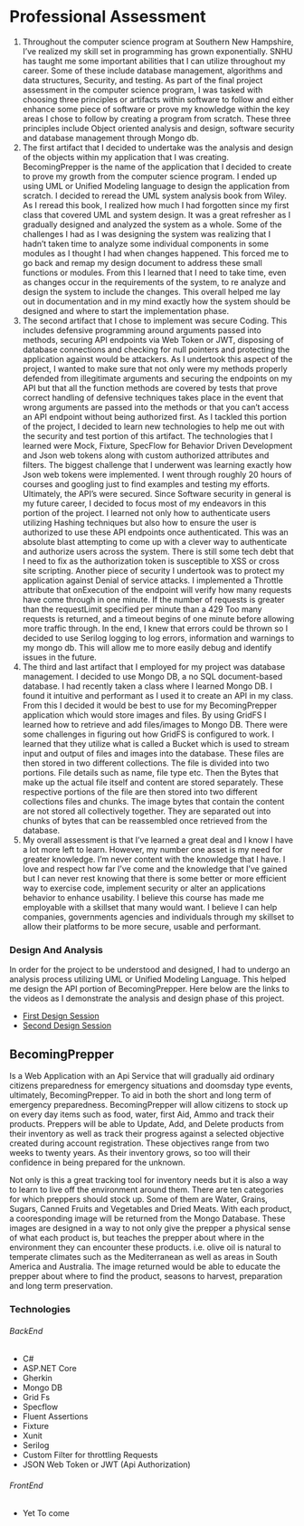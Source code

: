 # Professional Assessment
1. Throughout the computer science program at Southern New Hampshire, I’ve realized my skill set in programming has grown exponentially. SNHU has taught me some important abilities that I can utilize throughout my career. Some of these include database management, algorithms and data structures, Security, and testing. As part of the final project assessment in the computer science program, I was tasked with choosing three principles or artifacts within software to follow and either enhance some piece of software or prove my knowledge within the key areas I chose to follow by creating a program from scratch. These three principles include Object oriented analysis and design, software security and database management through Mongo db.
2. The first artifact that I decided to undertake was the analysis and design of the objects within my application that I was creating. BecomingPrepper is the name of the application that I decided to create to prove my growth from the computer science program. I ended up using UML or Unified Modeling language to design the application from scratch. I decided to reread the UML system analysis book from Wiley. As I reread this book, I realized how much I had forgotten since my first class that covered UML and system design. It was a great refresher as I gradually designed and analyzed the system as a whole. Some of the challenges I had as I was designing the system was realizing that I hadn’t taken time to analyze some individual components in some modules as I thought I had when changes happened. This forced me to go back and remap my design document to address these small functions or modules. From this I learned that I need to take time, even as changes occur in the requirements of the system, to re analyze and design the system to include the changes. This overall helped me lay out in documentation and in my mind exactly how the system should be designed and where to start the implementation phase. 
3. The second artifact that I chose to implement was secure Coding. This includes defensive programming around arguments passed into methods, securing API endpoints via Web Token or JWT, disposing of database connections and checking for null pointers and protecting the application against would be attackers. As I undertook this aspect of the project, I wanted to make sure that not only were my methods properly defended from illegitimate arguments and securing the endpoints on my API but that all the function methods are covered by tests that prove correct handling of defensive techniques takes place in the event that wrong arguments are passed into the methods or that you can’t access an API endpoint without being authorized first. As I tackled this portion of the project, I decided to learn new technologies to help me out with the security and test portion of this artifact. The technologies that I learned were Mock, Fixture, SpecFlow for Behavior Driven Development and Json web tokens along with custom authorized attributes and filters. The biggest challenge that I underwent was learning exactly how Json web tokens were implemented. I went through roughly 20 hours of courses and googling just to find examples and testing my efforts. Ultimately, the API’s were secured. Since Software security in general is my future career, I decided to focus most of my endeavors in this portion of the project. I learned not only how to authenticate users utilizing Hashing techniques but also how to ensure the user is authorized to use these API endpoints once authenticated. This was an absolute blast attempting to come up with a clever way to authenticate and authorize users across the system. There is still some tech debt that I need to fix as the authorization token is susceptible to XSS or cross site scripting. Another piece of security I undertook was to protect my application against Denial of service attacks. I implemented a Throttle attribute that onExecution of the endpoint will verify how many requests have come through in one minute. If the number of requests is greater than the requestLimit specified per minute than a 429 Too many requests is returned, and a timeout begins of one minute before allowing more traffic through. In the end, I knew that errors could be thrown so I decided to use Serilog logging to log errors, information and warnings to my mongo db. This will allow me to more easily debug and identify issues in the future.
4. The third and last artifact that I employed for my project was database management. I decided to use Mongo DB, a no SQL document-based database. I had recently taken a class where I learned Mongo DB. I found it intuitive and performant as I used it to create an API in my class. From this I decided it would be best to use for my BecomingPrepper application which would store images and files. By using GridFS I learned how to retrieve and add files/images to Mongo DB. There were some challenges in figuring out how GridFS is configured to work. I learned that they utilize what is called a Bucket which is used to stream input and output of files and images into the database. These files are then stored in two different collections. The file is divided into two portions. File details such as name, file type etc. Then the Bytes that make up the actual file itself and content are stored separately. These respective portions of the file are then stored into two different collections files and chunks. The image bytes that contain the content are not stored all collectively together. They are separated out into chunks of bytes that can be reassembled once retrieved from the database. 
5. My overall assessment is that I’ve learned a great deal and I know I have a lot more left to learn. However, my number one asset is my need for greater knowledge. I’m never content with the knowledge that I have. I love and respect how far I’ve come and the knowledge that I’ve gained but I can never rest knowing that there is some better or more efficient way to exercise code, implement security or alter an applications behavior to enhance usability. I believe this course has made me employable with a skillset that many would want. I believe I can help companies, governments agencies and individuals through my skillset to allow their platforms to be more secure, usable and performant. 
 
### Design And Analysis
  In order for the project to be understood and designed, I had to undergo an analysis process utilizing UML or Unified Modeling Language. This helped me design the API portion of BecomingPrepper. 
  Here below are the links to the videos as I demonstrate the analysis and design phase of this project. 
 - [First Design Session](https://www.youtube.com/watch?v=MgYgdPEFuso)
 - [Second Design Session](https://www.youtube.com/watch?v=FTVtyh6OuhI)


## BecomingPrepper
  Is a Web Application with an Api Service that will gradually aid ordinary citizens preparedness for emergency situations and doomsday type events, ultimately, BecomingPrepper. To aid in both the short and long term of emergency preparedness. BecomingPrepper will allow citizens to stock up on every day items such as food, water, first Aid, Ammo and track their products. Preppers will be able to Update, Add, and Delete products from their inventory as well as track their progress against a selected objective created during account registration. These objectives range from two weeks to twenty years. As their inventory grows, so too will their confidence in being prepared for the unknown. 

  Not only is this a great tracking tool for inventory needs but it is also a way to learn to live off the environment around them. There are ten categories for which preppers should stock up. Some of them are Water, Grains, Sugars, Canned Fruits and Vegetables and Dried Meats. With each product, a cooresponding image will be returned from the Mongo Database. These images are designed in a way to not only give the prepper a physical sense of what each product is, but teaches the prepper about where in the environment they can encounter these products. i.e. olive oil is natural to temperate climates such as the Mediterranean as well as areas in South America and Australia. The image returned would be able to educate the prepper about where to find the product, seasons to harvest, preparation and long term preservation.  

### Technologies
###### BackEnd
- C#
- ASP.NET Core
- Gherkin
- Mongo DB
- Grid Fs
- Specflow
- Fluent Assertions
- Fixture
- Xunit
- Serilog
- Custom Filter for throttling Requests
- JSON Web Token or JWT (Api Authorization)

###### FrontEnd
- Yet To come
